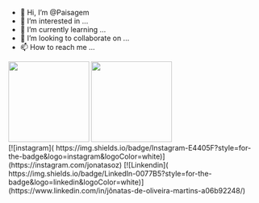 - 👋 Hi, I’m @Paisagem
- 👀 I’m interested in ...
- 🌱 I’m currently learning ...
- 💞️ I’m looking to collaborate on ...
- 📫 How to reach me ...

<!---
Paisagem/Paisagem is a ✨ special ✨ repository because its `README.md` (this file) appears on your GitHub profile.
You can click the Preview link to take a look at your changes.
--->

<div align="left">
  <img height="160em" src="https://github-readme-stats.vercel.app/api?username=Paisagem&show_icons=true&theme=tokyonight&include_all_commits=true&count_private=true%22/%3E">
  <img height="160em" src="https://github-readme-stats.vercel.app/api/top-langs/?username=Paisagem&layout=compact&langs_count=7&theme=tokyonight&include_all_commits=true&count_private=true%22/%3E">
</div>
[![instagram](    https://img.shields.io/badge/Instagram-E4405F?style=for-the-badge&logo=instagram&logoColor=white)](https://instagram.com/jonatasoz)
[![Linkendin](    https://img.shields.io/badge/LinkedIn-0077B5?style=for-the-badge&logo=linkedin&logoColor=white)](https://www.linkedin.com/in/jônatas-de-oliveira-martins-a06b92248/)
